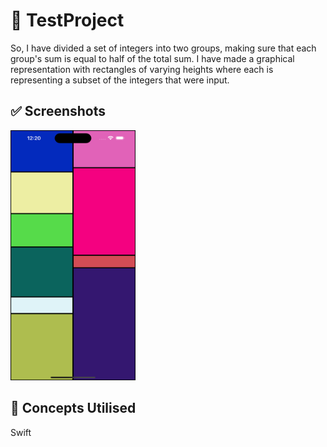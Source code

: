 # 🎯 TestProject
So, I have divided a set of integers into two groups, making sure that each group's sum is equal to half of the total sum. I have made a graphical representation with rectangles of varying heights where each is representing a subset of the integers that were input.

## ✅ Screenshots

<p>
<img src="https://github.com/MobileMavel/TestProject/blob/main/TestProject/Screenshot.png" width="200" height="400" />
</p>

## 💯 Concepts Utilised
Swift
